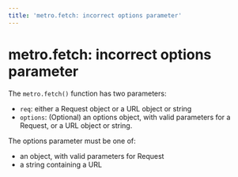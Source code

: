 ```yaml
---
title: 'metro.fetch: incorrect options parameter'
---
```

# metro.fetch: incorrect options parameter

The `metro.fetch()` function has two parameters:
- `req`: either a Request object or a URL object or string
- `options`: (Optional) an options object, with valid parameters for a Request,  or a URL object or string.

The options parameter must be one of:
- an object, with valid parameters for Request
- a string containing a URL
